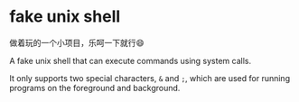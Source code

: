 # fake unix shell

做着玩的一个小项目，乐呵一下就行😄

A fake unix shell that can execute commands using system calls.

It only supports two special characters,  `&` and `;`, which are used for running programs on the foreground and background.
